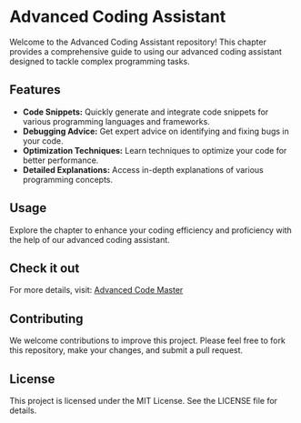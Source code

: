 # Advanced Coding Assistant

Welcome to the Advanced Coding Assistant repository! This chapter provides a comprehensive guide to using our advanced coding assistant designed to tackle complex programming tasks.

## Features

- **Code Snippets:** Quickly generate and integrate code snippets for various programming languages and frameworks.
- **Debugging Advice:** Get expert advice on identifying and fixing bugs in your code.
- **Optimization Techniques:** Learn techniques to optimize your code for better performance.
- **Detailed Explanations:** Access in-depth explanations of various programming concepts.

## Usage

Explore the chapter to enhance your coding efficiency and proficiency with the help of our advanced coding assistant.

## Check it out

For more details, visit: [Advanced Code Master](https://chatgpt.com/g/g-odeyHIMwX-advanced-code-master)

## Contributing

We welcome contributions to improve this project. Please feel free to fork this repository, make your changes, and submit a pull request.

## License

This project is licensed under the MIT License. See the LICENSE file for details.


